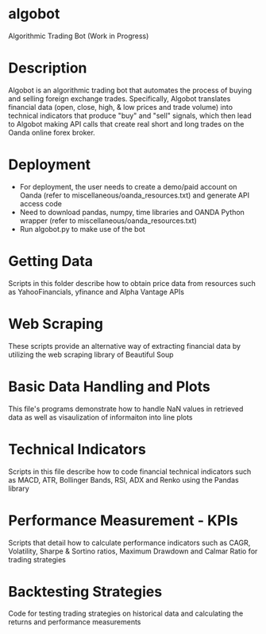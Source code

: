 # algobot
Algorithmic Trading Bot (Work in Progress)
# Description 
Algobot is an algorithmic trading bot that automates the process of buying and selling foreign exchange trades. Specifically, Algobot translates financial data (open, close, high, & low prices and trade volume) into technical indicators that produce "buy" and "sell" signals, which then lead to Algobot making API calls that create real short and long trades on the Oanda online forex broker.
# Deployment
- For deployment, the user needs to create a demo/paid account on Oanda (refer to miscellaneous/oanda_resources.txt) and generate API access code
- Need to download pandas, numpy, time libraries and OANDA Python wrapper (refer to miscellaneous/oanda_resources.txt)
- Run algobot.py to make use of the bot
# Getting Data
Scripts in this folder describe how to obtain price data from resources such as YahooFinancials, yfinance and Alpha Vantage APIs
# Web Scraping
These scripts provide an alternative way of extracting financial data by utilizing the web scraping library of Beautiful Soup
# Basic Data Handling and Plots
This file's programs demonstrate how to handle NaN values in retrieved data as well as visaulization of informaiton into line plots
# Technical Indicators 
Scripts in this file describe how to code financial technical indicators such as MACD, ATR, Bollinger Bands, RSI, ADX and Renko using the Pandas library
# Performance Measurement - KPIs
Scripts that detail how to calculate performance indicators such as CAGR, Volatility, Sharpe & Sortino ratios, Maximum Drawdown and Calmar Ratio for trading strategies 
# Backtesting Strategies
Code for testing trading strategies on historical data and calculating the returns and performance measurements 

